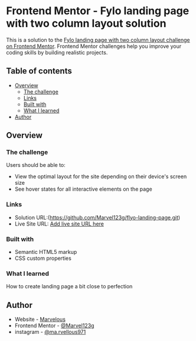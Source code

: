 # Frontend Mentor - Fylo landing page with two column layout solution

This is a solution to the [Fylo landing page with two column layout challenge on Frontend Mentor](https://www.frontendmentor.io/challenges/fylo-landing-page-with-two-column-layout-5ca5ef041e82137ec91a50f5). Frontend Mentor challenges help you improve your coding skills by building realistic projects. 

## Table of contents

- [Overview](#overview)
  - [The challenge](#the-challenge)
  - [Links](#links)
  - [Built with](#built-with)
  - [What I learned](#what-i-learned)
- [Author](#author)

## Overview

### The challenge

Users should be able to:

- View the optimal layout for the site depending on their device's screen size
- See hover states for all interactive elements on the page

### Links

- Solution URL:(https://github.com/Marvel123g/flyo-landing-page.git)
- Live Site URL: [Add live site URL here](https://your-live-site-url.com)

### Built with

- Semantic HTML5 markup
- CSS custom properties


### What I learned

How to create landing page a bit close to perfection 

## Author

- Website - [Marvelous](https://www.your-site.com)
- Frontend Mentor - [@Marvel123g](https://www.frontendmentor.io/profile/yourusername)
- instagram - [@ma.rvellous971](https://www.twitter.com/yourusername)
